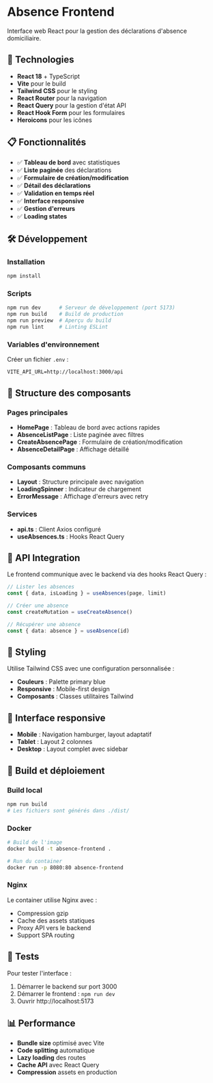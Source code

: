 # Absence Frontend

Interface web React pour la gestion des déclarations d'absence domiciliaire.

## 🚀 Technologies

- **React 18** + TypeScript
- **Vite** pour le build
- **Tailwind CSS** pour le styling
- **React Router** pour la navigation
- **React Query** pour la gestion d'état API
- **React Hook Form** pour les formulaires
- **Heroicons** pour les icônes

## 📋 Fonctionnalités

- ✅ **Tableau de bord** avec statistiques
- ✅ **Liste paginée** des déclarations
- ✅ **Formulaire de création/modification**
- ✅ **Détail des déclarations**
- ✅ **Validation en temps réel**
- ✅ **Interface responsive**
- ✅ **Gestion d'erreurs**
- ✅ **Loading states**

## 🛠️ Développement

### Installation

```bash
npm install
```

### Scripts

```bash
npm run dev      # Serveur de développement (port 5173)
npm run build    # Build de production
npm run preview  # Aperçu du build
npm run lint     # Linting ESLint
```

### Variables d'environnement

Créer un fichier `.env` :

```env
VITE_API_URL=http://localhost:3000/api
```

## 🎨 Structure des composants

### Pages principales

- **HomePage** : Tableau de bord avec actions rapides
- **AbsenceListPage** : Liste paginée avec filtres
- **CreateAbsencePage** : Formulaire de création/modification
- **AbsenceDetailPage** : Affichage détaillé

### Composants communs

- **Layout** : Structure principale avec navigation
- **LoadingSpinner** : Indicateur de chargement
- **ErrorMessage** : Affichage d'erreurs avec retry

### Services

- **api.ts** : Client Axios configuré
- **useAbsences.ts** : Hooks React Query

## 🔗 API Integration

Le frontend communique avec le backend via des hooks React Query :

```typescript
// Lister les absences
const { data, isLoading } = useAbsences(page, limit)

// Créer une absence
const createMutation = useCreateAbsence()

// Récupérer une absence
const { data: absence } = useAbsence(id)
```

## 🎨 Styling

Utilise Tailwind CSS avec une configuration personnalisée :

- **Couleurs** : Palette primary blue
- **Responsive** : Mobile-first design
- **Composants** : Classes utilitaires Tailwind

## 📱 Interface responsive

- **Mobile** : Navigation hamburger, layout adaptatif
- **Tablet** : Layout 2 colonnes
- **Desktop** : Layout complet avec sidebar

## 🚀 Build et déploiement

### Build local

```bash
npm run build
# Les fichiers sont générés dans ./dist/
```

### Docker

```bash
# Build de l'image
docker build -t absence-frontend .

# Run du container
docker run -p 8080:80 absence-frontend
```

### Nginx

Le container utilise Nginx avec :
- Compression gzip
- Cache des assets statiques
- Proxy API vers le backend
- Support SPA routing

## 🧪 Tests

Pour tester l'interface :

1. Démarrer le backend sur port 3000
2. Démarrer le frontend : `npm run dev`
3. Ouvrir http://localhost:5173

## 📊 Performance

- **Bundle size** optimisé avec Vite
- **Code splitting** automatique
- **Lazy loading** des routes
- **Cache API** avec React Query
- **Compression** assets en production